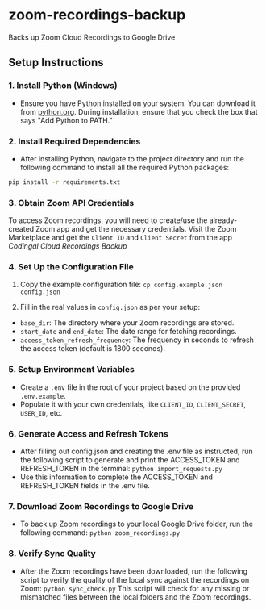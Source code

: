 # zoom-recordings-backup
Backs up Zoom Cloud Recordings to Google Drive

## Setup Instructions


### 1. Install Python (Windows)
- Ensure you have Python installed on your system. You can download it from [python.org](https://www.python.org/downloads/windows/). During installation, ensure that you check the box that says "Add Python to PATH."

### 2. Install Required Dependencies
- After installing Python, navigate to the project directory and run the following command to install all the required Python packages:
```bash
pip install -r requirements.txt
```

### 3. Obtain Zoom API Credentials
To access Zoom recordings, you will need to create/use the already-created Zoom app and get the necessary credentials.
Visit the Zoom Marketplace and get the `Client ID` and `Client Secret` from the app *Codingal Cloud Recordings Backup*

### 4. Set Up the Configuration File
1. Copy the example configuration file:
```cp config.example.json config.json```

2. Fill in the real values in `config.json` as per your setup:
- `base_dir`: The directory where your Zoom recordings are stored.
- `start_date` and `end_date`: The date range for fetching recordings.
- `access_token_refresh_frequency`: The frequency in seconds to refresh the access token (default is 1800 seconds).

### 5. Setup Environment Variables
- Create a `.env` file in the root of your project based on the provided `.env.example`.
- Populate it with your own credentials, like `CLIENT_ID`, `CLIENT_SECRET`, `USER_ID`, etc.

### 6. Generate Access and Refresh Tokens
- After filling out config.json and creating the .env file as instructed, run the following script to generate and print the ACCESS_TOKEN and REFRESH_TOKEN in the terminal:
```python import_requests.py```
- Use this information to complete the ACCESS_TOKEN and REFRESH_TOKEN fields in the .env file.

### 7. Download Zoom Recordings to Google Drive
- To back up Zoom recordings to your local Google Drive folder, run the following command:
```python zoom_recordings.py```

### 8. Verify Sync Quality
- After the Zoom recordings have been downloaded, run the following script to verify the quality of the local sync against the recordings on Zoom:
```python sync_check.py```
This script will check for any missing or mismatched files between the local folders and the Zoom recordings.

